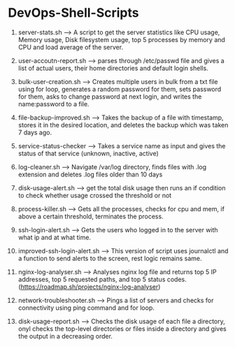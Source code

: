 # DevOps-Shell-Scripts

1. server-stats.sh --> A script to get the server statistics like CPU usage, Memory usage, Disk filesystem usage, top 5 processes by memory and CPU and load average of the server.

2. user-accoutn-report.sh --> parses through /etc/passwd file and gives a list of actual users, their home directories and default login shells.
   
3. bulk-user-creation.sh --> Creates multiple users in bulk from a txt file using for loop, generates a random password for them, sets password for them, asks to change password at next login, and writes the name:password to a file.
   
4. file-backup-improved.sh --> Takes the backup of a file with timestamp, stores it in the desired location, and deletes the backup which was taken 7 days ago. 

5. service-status-checker --> Takes a service name as input and gives the status of that service (unknown, inactive, active)

6. log-cleaner.sh --> Navigate /var/log directory, finds files with .log extension and deletes .log files older than 10 days

7. disk-usage-alert.sh --> get the total disk usage then runs an if condition to check whether usage crossed the threshold or not

8. process-killer.sh --> Gets all the processes, checks for cpu and mem, if above a certain threshold, terminates the process.

9. ssh-login-alert.sh --> Gets the users who logged in to the server with what ip and at what time.

10. improved-ssh-login-alert.sh --> This version of script uses journalctl and a function to send alerts to the screen, rest logic remains same.

11. nginx-log-analyser.sh --> Analyses nginx log file and returns top 5 IP addresses, top 5 requested paths, and top 5 status codes. (https://roadmap.sh/projects/nginx-log-analyser)

12. network-troubleshooter.sh --> Pings a list of servers and checks for connectivity using ping command and for loop.

13. disk-usage-report.sh --> Checks the disk usage of each file a directory, onyl checks the top-level directories or files inside a directory and gives the output in a decreasing order.
